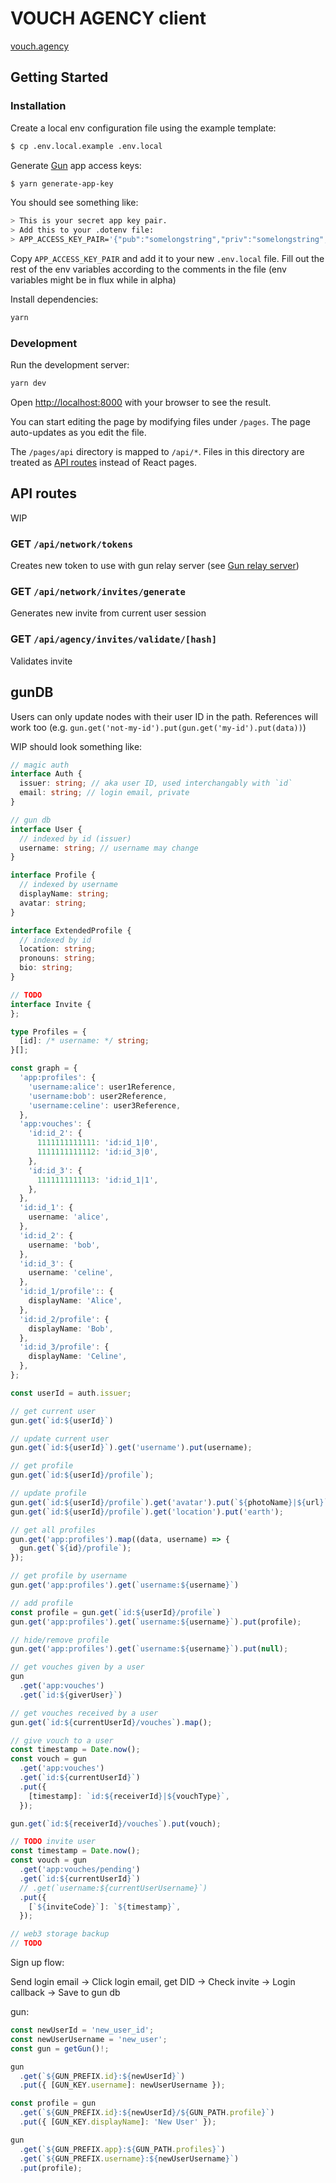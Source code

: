 # VOUCH AGENCY client

[vouch.agency](https://beta.vouch.agency)

## Getting Started

### Installation

Create a local env configuration file using the example template:

```bash
$ cp .env.local.example .env.local
```

Generate [Gun](https://gun.eco/docs/API) app access keys:

```bash
$ yarn generate-app-key
```

You should see something like:

```bash
> This is your secret app key pair.
> Add this to your .dotenv file:
> APP_ACCESS_KEY_PAIR='{"pub":"somelongstring","priv":"somelongstring","epub":"somelongstring","epriv":"somelongstring"}'
```

Copy `APP_ACCESS_KEY_PAIR` and add it to your new `.env.local` file. Fill out the rest of the env variables according to the comments in the file (env variables might be in flux while in alpha)

Install dependencies:

```bash
yarn
```

### Development

Run the development server:

```bash
yarn dev
```

Open [http://localhost:8000](http://localhost:8000) with your browser to see the result.

You can start editing the page by modifying files under `/pages`. The page auto-updates as you edit the file.

The `/pages/api` directory is mapped to `/api/*`. Files in this directory are treated as [API routes](https://nextjs.org/docs/api-routes/introduction) instead of React pages.

## API routes

WIP

### GET `/api/network/tokens`

Creates new token to use with gun relay server (see [Gun relay server](../server))

### GET `/api/network/invites/generate`

Generates new invite from current user session

### GET `/api/agency/invites/validate/[hash]`

Validates invite

## gunDB

Users can only update nodes with their user ID in the path. References will work too (e.g. `gun.get('not-my-id').put(gun.get('my-id').put(data))`)

WIP should look something like:

```ts
// magic auth
interface Auth {
  issuer: string; // aka user ID, used interchangably with `id`
  email: string; // login email, private
}
```

```ts
// gun db
interface User {
  // indexed by id (issuer)
  username: string; // username may change
}

interface Profile {
  // indexed by username
  displayName: string;
  avatar: string;
}

interface ExtendedProfile {
  // indexed by id
  location: string;
  pronouns: string;
  bio: string;
}

// TODO
interface Invite {
};

type Profiles = {
  [id]: /* username: */ string;
}[];

const graph = {
  'app:profiles': {
    'username:alice': user1Reference,
    'username:bob': user2Reference,
    'username:celine': user3Reference,
  },
  'app:vouches': {
    'id:id_2': {
      1111111111111: 'id:id_1|0',
      1111111111112: 'id:id_3|0',
    },
    'id:id_3': {
      1111111111113: 'id:id_1|1',
    },
  },
  'id:id_1': {
    username: 'alice',
  },
  'id:id_2': {
    username: 'bob',
  },
  'id:id_3': {
    username: 'celine',
  },
  'id:id_1/profile':: {
    displayName: 'Alice',
  },
  'id:id_2/profile': {
    displayName: 'Bob',
  },
  'id:id_3/profile': {
    displayName: 'Celine',
  },
};

const userId = auth.issuer;

// get current user
gun.get(`id:${userId}`)

// update current user
gun.get(`id:${userId}`).get('username').put(username);

// get profile
gun.get(`id:${userId}/profile`);

// update profile
gun.get(`id:${userId}/profile`).get('avatar').put(`${photoName}|${url}`);
gun.get(`id:${userId}/profile`).get('location').put('earth');

// get all profiles
gun.get('app:profiles').map((data, username) => {
  gun.get(`${id}/profile`);
});

// get profile by username
gun.get('app:profiles').get(`username:${username}`)

// add profile
const profile = gun.get(`id:${userId}/profile`)
gun.get('app:profiles').get(`username:${username}`).put(profile);

// hide/remove profile
gun.get('app:profiles').get(`username:${username}`).put(null);

// get vouches given by a user
gun
  .get('app:vouches')
  .get(`id:${giverUser}`)

// get vouches received by a user
gun.get(`id:${currentUserId}/vouches`).map();

// give vouch to a user
const timestamp = Date.now();
const vouch = gun
  .get('app:vouches')
  .get(`id:${currentUserId}`)
  .put({
    [timestamp]: `id:${receiverId}|${vouchType}`,
  });

gun.get(`id:${receiverId}/vouches`).put(vouch);

// TODO invite user
const timestamp = Date.now();
const vouch = gun
  .get('app:vouches/pending')
  .get(`id:${currentUserId}`)
  // .get(`username:${currentUserUsername}`)
  .put({
    [`${inviteCode}`]: `${timestamp}`,
  });

```

```ts
// web3 storage backup
// TODO
```

Sign up flow:

Send login email -> Click login email, get DID -> Check invite -> Login callback -> Save to gun db

gun:

```ts
const newUserId = 'new_user_id';
const newUserUsername = 'new_user';
const gun = getGun()!;

gun
  .get(`${GUN_PREFIX.id}:${newUserId}`)
  .put({ [GUN_KEY.username]: newUserUsername });

const profile = gun
  .get(`${GUN_PREFIX.id}:${newUserId}/${GUN_PATH.profile}`)
  .put({ [GUN_KEY.displayName]: 'New User' });

gun
  .get(`${GUN_PREFIX.app}:${GUN_PATH.profiles}`)
  .get(`${GUN_PREFIX.username}:${newUserUsername}`)
  .put(profile);
```
